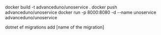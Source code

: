 docker build -t advanceduno/unoservice .
docker push advanceduno/unoservice
docker run -p 8000:8080 -d --name unoservice advanceduno/unoservice


dotnet ef migrations add [name of the migration]
